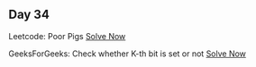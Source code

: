 ## Day 34

Leetcode: Poor Pigs
[Solve Now](https://leetcode.com/problems/poor-pigs/?envType=daily-question&envId=2023-10-29)

GeeksForGeeks: Check whether K-th bit is set or not 
[Solve Now](https://practice.geeksforgeeks.org/problems/check-whether-k-th-bit-is-set-or-not-1587115620/1)
